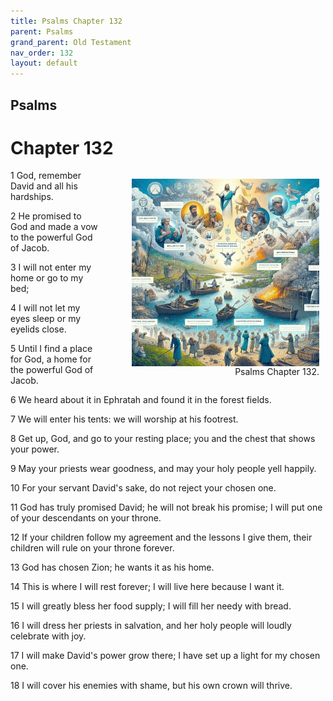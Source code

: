 ```yaml
---
title: Psalms Chapter 132
parent: Psalms
grand_parent: Old Testament
nav_order: 132
layout: default
---
```


## Psalms

# Chapter 132

<figure style="float: right; margin-right: 10px;">
    <img src="/assets/Image/Psalms/500/132.jpg" alt="Psalms Chapter 132" style="width: 300px; height: 300px; float: right;padding-left: 10px;"/>
    <figcaption style="clear: both;text-align: right;">Psalms Chapter 132.</figcaption>
</figure>
1 God, remember David and all his hardships.

2 He promised to God and made a vow to the powerful God of Jacob.

3 I will not enter my home or go to my bed;

4 I will not let my eyes sleep or my eyelids close.

5 Until I find a place for God, a home for the powerful God of Jacob.

6 We heard about it in Ephratah and found it in the forest fields.

7 We will enter his tents: we will worship at his footrest.

8 Get up, God, and go to your resting place; you and the chest that shows your power.

9 May your priests wear goodness, and may your holy people yell happily.

10 For your servant David's sake, do not reject your chosen one.

11 God has truly promised David; he will not break his promise; I will put one of your descendants on your throne.

12 If your children follow my agreement and the lessons I give them, their children will rule on your throne forever.

13 God has chosen Zion; he wants it as his home.

14 This is where I will rest forever; I will live here because I want it.

15 I will greatly bless her food supply; I will fill her needy with bread.

16 I will dress her priests in salvation, and her holy people will loudly celebrate with joy.

17 I will make David's power grow there; I have set up a light for my chosen one.

18 I will cover his enemies with shame, but his own crown will thrive.


